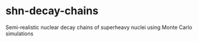 # shn-decay-chains
Semi-realistic nuclear decay chains of superheavy nuclei using Monte Carlo simulations
